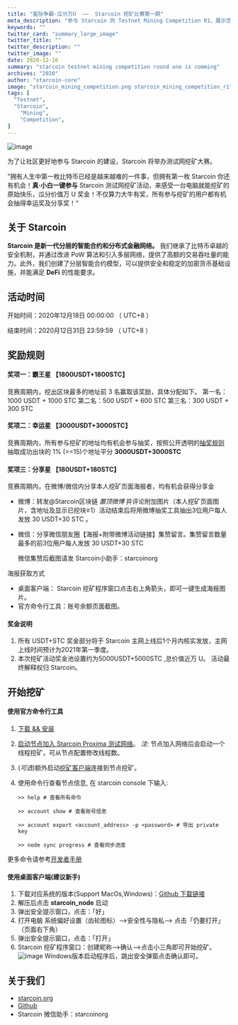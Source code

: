```yaml
---
title: "星际争霸·瓜分万U  ——  Starcoin 挖矿比赛第一期"
meta_description: "参与 Starcoin 的 Testnet Mining Competition R1，展示您的挖矿技能。"
keywords: ""
twitter_card: "summary_large_image"
twitter_title: ""
twitter_description: ""
twitter_image: ""
date: 2020-12-16
summary: "starcoin testnet mining competition round one is comming"
archives: "2020"
author: "starcoin-core"
image: "starcoin_mining_competition.png starcoin_mining_competition_r1"
tags: [
  "Testnet",
  "Starcoin",
	"Mining",
	"Competition",
]
---
```


![image](/img/starcoin_mining_competition.png)

为了让社区更好地参与 Starcoin 的建设，Starcoin 将举办测试网挖矿大赛。

”拥有人生中第一枚比特币已经是越来越难的一件事，但拥有第一枚 Starcoin 你还有机会！**真·小白一键参与** Starcoin 测试网挖矿活动，来感受一台电脑就能挖矿的原始快乐，瓜分价值万 U 奖金！不仅算力大牛有奖，所有参与挖矿的用户都有机会抽得幸运奖及分享奖！“


## 关于 Starcoin
**Starcoin 是新一代分层的智能合约和分布式金融网络。** 我们继承了比特币卓越的安全机制，并通过改进 PoW 算法和引入多层网络，提供了高额的交易吞吐量的能力。此外，我们创建了分层智能合约模型，可以提供安全和稳定的加密货币基础设施，并能满足 **DeFi** 的性能要求。

## 活动时间
开始时间：2020年12月18日 00:00:00 （ UTC+8 ）

结束时间：2020月12日31日 23:59:59 （ UTC+8 ）

## 奖励规则
#### 奖项一：霸王星 【1800USDT+1800STC】
竞赛周期内，挖出区块最多的地址前 3 名赢取该奖励，具体分配如下。
第一名：1000 USDT + 1000 STC
第二名：500 USDT + 600 STC
第三名：300 USDT + 300 STC

#### 奖项二：幸运星 【3000USDT+3000STC】
竞赛周期内，所有参与挖矿的地址均有机会参与抽奖，按照公开透明的[抽奖规则](https://github.com/starcoinorg/stcmint-fight) 抽取成功出块的 1% (>=15)个地址平分 **3000USDT+3000STC**

#### 奖项三：分享星 【180USDT+180STC】
竞赛周期内，在微博/微信内分享本人挖矿页面海报者，均有机会获得分享金
* 微博：转发@Starcoin区块链 *置顶微博* 并评论附加图片（本人挖矿页面图片，含地址及显示已挖块≥1）活动结束后将用微博抽奖工具抽出3位用户每人发放 30 USDT+30 STC 。
* 微信：分享微信朋友圈【海报+附带微博活动链接】集赞留言。集赞留言数量最多的前3位用户每人发放 30 USDT+30 STC
  
  微信集赞后截图请发 Starcoin小助手：starcoinorg
  
海报获取方式
* 桌面客户端： Starcoin 挖矿程序窗口点击右上角箭头，即可一键生成海报图片。
* 官方命令行工具：账号余额页面截图。

#### 奖金说明

1. 所有 USDT+STC 奖金部分将于 Starcoin 主网上线后1个月内核实发放，主网上线时间预计为2021年第一季度。
2. 本次挖矿活动奖金池设置约为5000USDT+5000STC ,总价值近万 U。 活动最终解释权归 Starcoin。

## 开始挖矿

#### 使用官方命令行工具
1. [下载 && 安装](https://developer.starcoin.org/zh/install)
2. [启动节点加入 Starcoin Proxima 测试网络](https://developer.starcoin.org/zh/runnetwork/#%e5%8a%a0%e5%85%a5-proxima-%e7%bd%91%e7%bb%9c)。
	*注*: 节点加入网络后会启动一个线程挖矿，可从节点配置修改线程数。
3. (*可选*)额外启动[挖矿客户端](https://developer.starcoin.org/zh/mint/)连接到节点挖矿。

4. 使用命令行查看节点信息, 在 starcoin console 下输入:
   ``` 
   >> help # 查看所有命令
   
   >> account show # 查看账号信息
   
   >> account export <account_address> -p <password> # 导出 private key
   
   >> node sync progress # 查看同步进度
   ```
更多命令请参考[开发者手册](https://developer.starcoin.org)

#### 使用桌面客户端(建议新手)
1. 下载对应系统的版本(Support MacOs,Windows)：[Github 下载链接](https://github.com/starcoinorg/starcoin_node_gui/releases)
2. 解压后点击 **starcoin_node** 启动
3. 弹出安全提示窗口，点击：「好」
4. 打开电脑 系统偏好设置（齿轮图标）-->安全性与隐私--> 点击「仍要打开」（页面右下角）
5. 弹出安全提示窗口，点击：「打开」
6. Starcoin 挖矿程序窗口：创建昵称-->确认-->点击小三角即可开始挖矿。
![image](/img/macos-security.png)
Windows版本启动程序后，跳出安全弹窗点击确认即可。

## 关于我们
+ [starcoin.org](https://starcoin.org/)
+ [Github](https://github.com/starcoinorg/starcoin)
+ Starcoin 微信助手：starcoinorg
